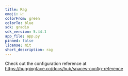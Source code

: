 ```yaml
---
title: Rag
emoji: 📈
colorFrom: green
colorTo: blue
sdk: gradio
sdk_version: 5.44.1
app_file: app.py
pinned: false
license: mit
short_description: rag
---
```


Check out the configuration reference at https://huggingface.co/docs/hub/spaces-config-reference
